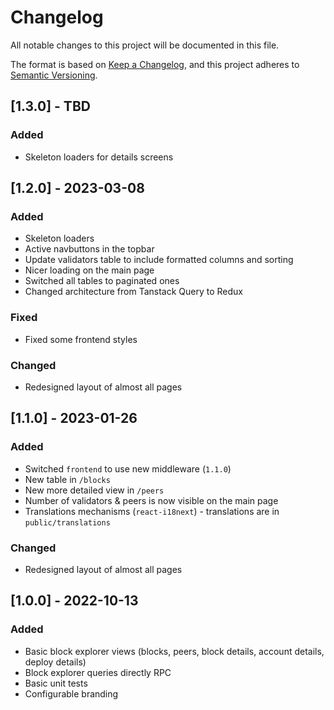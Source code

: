 # Changelog

All notable changes to this project will be documented in this file.

The format is based on [Keep a Changelog](https://keepachangelog.com/en/1.0.0/),
and this project adheres to [Semantic Versioning](https://semver.org/spec/v2.0.0.html).

## [1.3.0] - TBD

### Added

- Skeleton loaders for details screens

## [1.2.0] - 2023-03-08

### Added

- Skeleton loaders
- Active navbuttons in the topbar
- Update validators table to include formatted columns and sorting
- Nicer loading on the main page
- Switched all tables to paginated ones
- Changed architecture from Tanstack Query to Redux

### Fixed

- Fixed some frontend styles

### Changed

- Redesigned layout of almost all pages

## [1.1.0] - 2023-01-26

### Added

- Switched `frontend` to use new middleware (`1.1.0`)
- New table in `/blocks`
- New more detailed view in `/peers`
- Number of validators & peers is now visible on the main page
- Translations mechanisms (`react-i18next`) - translations are in `public/translations`

### Changed

- Redesigned layout of almost all pages

## [1.0.0] - 2022-10-13

### Added

- Basic block explorer views (blocks, peers, block details, account details, deploy details)
- Block explorer queries directly RPC
- Basic unit tests 
- Configurable branding
